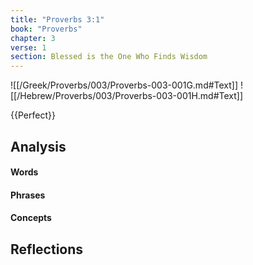 ```yaml
---
title: "Proverbs 3:1"
book: "Proverbs"
chapter: 3
verse: 1
section: Blessed is the One Who Finds Wisdom
---
```

![[/Greek/Proverbs/003/Proverbs-003-001G.md#Text]]
![[/Hebrew/Proverbs/003/Proverbs-003-001H.md#Text]]

{{Perfect}}

## Analysis

#### Words

#### Phrases

#### Concepts

## Reflections

